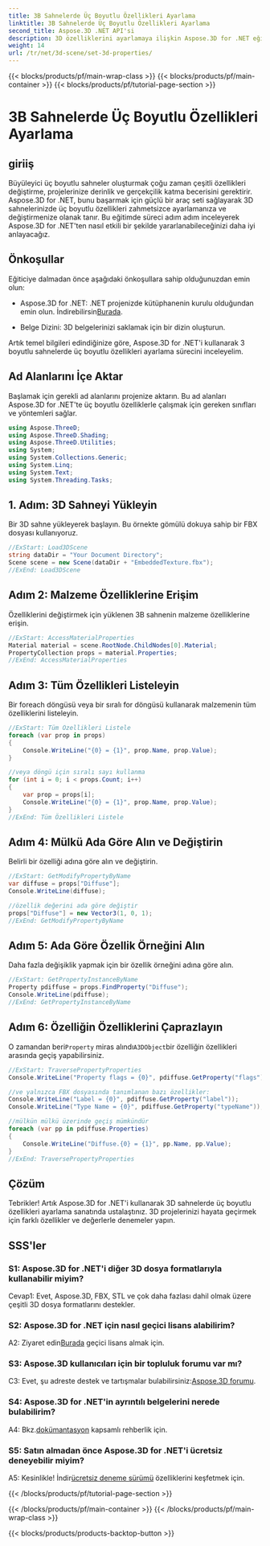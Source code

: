 ```yaml
---
title: 3B Sahnelerde Üç Boyutlu Özellikleri Ayarlama
linktitle: 3B Sahnelerde Üç Boyutlu Özellikleri Ayarlama
second_title: Aspose.3D .NET API'si
description: 3D özelliklerini ayarlamaya ilişkin Aspose.3D for .NET eğitimini keşfedin. Kod örnekleriyle adım adım öğrenin. 3D sahne manipülasyon becerilerinizi geliştirin.
weight: 14
url: /tr/net/3d-scene/set-3d-properties/
---
```


{{< blocks/products/pf/main-wrap-class >}}
{{< blocks/products/pf/main-container >}}
{{< blocks/products/pf/tutorial-page-section >}}

# 3B Sahnelerde Üç Boyutlu Özellikleri Ayarlama

## giriiş

Büyüleyici üç boyutlu sahneler oluşturmak çoğu zaman çeşitli özellikleri değiştirme, projelerinize derinlik ve gerçekçilik katma becerisini gerektirir. Aspose.3D for .NET, bunu başarmak için güçlü bir araç seti sağlayarak 3D sahnelerinizde üç boyutlu özellikleri zahmetsizce ayarlamanıza ve değiştirmenize olanak tanır. Bu eğitimde süreci adım adım inceleyerek Aspose.3D for .NET'ten nasıl etkili bir şekilde yararlanabileceğinizi daha iyi anlayacağız.

## Önkoşullar

Eğiticiye dalmadan önce aşağıdaki önkoşullara sahip olduğunuzdan emin olun:

-  Aspose.3D for .NET: .NET projenizde kütüphanenin kurulu olduğundan emin olun. İndirebilirsin[Burada](https://releases.aspose.com/3d/net/).

- Belge Dizini: 3D belgelerinizi saklamak için bir dizin oluşturun.

Artık temel bilgileri edindiğinize göre, Aspose.3D for .NET'i kullanarak 3 boyutlu sahnelerde üç boyutlu özellikleri ayarlama sürecini inceleyelim.

## Ad Alanlarını İçe Aktar

Başlamak için gerekli ad alanlarını projenize aktarın. Bu ad alanları Aspose.3D for .NET'te üç boyutlu özelliklerle çalışmak için gereken sınıfları ve yöntemleri sağlar.

```csharp
using Aspose.ThreeD;
using Aspose.ThreeD.Shading;
using Aspose.ThreeD.Utilities;
using System;
using System.Collections.Generic;
using System.Linq;
using System.Text;
using System.Threading.Tasks;
```

## 1. Adım: 3D Sahneyi Yükleyin

Bir 3D sahne yükleyerek başlayın. Bu örnekte gömülü dokuya sahip bir FBX dosyası kullanıyoruz.

```csharp
//ExStart: Load3DScene
string dataDir = "Your Document Directory";
Scene scene = new Scene(dataDir + "EmbeddedTexture.fbx");
//ExEnd: Load3DScene
```

## Adım 2: Malzeme Özelliklerine Erişim

Özelliklerini değiştirmek için yüklenen 3B sahnenin malzeme özelliklerine erişin.

```csharp
//ExStart: AccessMaterialProperties
Material material = scene.RootNode.ChildNodes[0].Material;
PropertyCollection props = material.Properties;
//ExEnd: AccessMaterialProperties
```

## Adım 3: Tüm Özellikleri Listeleyin

Bir foreach döngüsü veya bir sıralı for döngüsü kullanarak malzemenin tüm özelliklerini listeleyin.

```csharp
//ExStart: Tüm Özellikleri Listele
foreach (var prop in props)
{
    Console.WriteLine("{0} = {1}", prop.Name, prop.Value);
}

//veya döngü için sıralı sayı kullanma
for (int i = 0; i < props.Count; i++)
{
    var prop = props[i];
    Console.WriteLine("{0} = {1}", prop.Name, prop.Value);
}
//ExEnd: Tüm Özellikleri Listele
```

## Adım 4: Mülkü Ada Göre Alın ve Değiştirin

Belirli bir özelliği adına göre alın ve değiştirin.

```csharp
//ExStart: GetModifyPropertyByName
var diffuse = props["Diffuse"];
Console.WriteLine(diffuse);

//özellik değerini ada göre değiştir
props["Diffuse"] = new Vector3(1, 0, 1);
//ExEnd: GetModifyPropertyByName
```

## Adım 5: Ada Göre Özellik Örneğini Alın

Daha fazla değişiklik yapmak için bir özellik örneğini adına göre alın.

```csharp
//ExStart: GetPropertyInstanceByName
Property pdiffuse = props.FindProperty("Diffuse");
Console.WriteLine(pdiffuse);
//ExEnd: GetPropertyInstanceByName
```

## Adım 6: Özelliğin Özelliklerini Çaprazlayın

 O zamandan beri`Property` miras alındı`A3DObject`bir özelliğin özellikleri arasında geçiş yapabilirsiniz.

```csharp
//ExStart: TraversePropertyProperties
Console.WriteLine("Property flags = {0}", pdiffuse.GetProperty("flags"));

//ve yalnızca FBX dosyasında tanımlanan bazı özellikler:
Console.WriteLine("Label = {0}", pdiffuse.GetProperty("label"));
Console.WriteLine("Type Name = {0}", pdiffuse.GetProperty("typeName"));

//mülkün mülkü üzerinde geçiş mümkündür
foreach (var pp in pdiffuse.Properties)
{
    Console.WriteLine("Diffuse.{0} = {1}", pp.Name, pp.Value);
}
//ExEnd: TraversePropertyProperties
```

## Çözüm

Tebrikler! Artık Aspose.3D for .NET'i kullanarak 3D sahnelerde üç boyutlu özellikleri ayarlama sanatında ustalaştınız. 3D projelerinizi hayata geçirmek için farklı özellikler ve değerlerle denemeler yapın.

## SSS'ler

### S1: Aspose.3D for .NET'i diğer 3D dosya formatlarıyla kullanabilir miyim?

Cevap1: Evet, Aspose.3D, FBX, STL ve çok daha fazlası dahil olmak üzere çeşitli 3D dosya formatlarını destekler.

### S2: Aspose.3D for .NET için nasıl geçici lisans alabilirim?

 A2: Ziyaret edin[Burada](https://purchase.aspose.com/temporary-license/) geçici lisans almak için.

### S3: Aspose.3D kullanıcıları için bir topluluk forumu var mı?

 C3: Evet, şu adreste destek ve tartışmalar bulabilirsiniz:[Aspose.3D forumu](https://forum.aspose.com/c/3d/18).

### S4: Aspose.3D for .NET'in ayrıntılı belgelerini nerede bulabilirim?

 A4: Bkz.[dokümantasyon](https://reference.aspose.com/3d/net/) kapsamlı rehberlik için.

### S5: Satın almadan önce Aspose.3D for .NET'i ücretsiz deneyebilir miyim?

 A5: Kesinlikle! İndir[ücretsiz deneme sürümü](https://releases.aspose.com/) özelliklerini keşfetmek için.

{{< /blocks/products/pf/tutorial-page-section >}}

{{< /blocks/products/pf/main-container >}}
{{< /blocks/products/pf/main-wrap-class >}}

{{< blocks/products/products-backtop-button >}}
